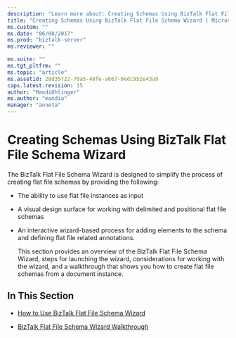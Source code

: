 ```yaml
---
description: "Learn more about: Creating Schemas Using BizTalk Flat File Schema Wizard"
title: "Creating Schemas Using BizTalk Flat File Schema Wizard | Microsoft Docs"
ms.custom: ""
ms.date: "06/08/2017"
ms.prod: "biztalk-server"
ms.reviewer: ""

ms.suite: ""
ms.tgt_pltfrm: ""
ms.topic: "article"
ms.assetid: 28d35722-70a5-48fe-a667-0edc952e43a9
caps.latest.revision: 15
author: "MandiOhlinger"
ms.author: "mandia"
manager: "anneta"
---
```

# Creating Schemas Using BizTalk Flat File Schema Wizard
The BizTalk Flat File Schema Wizard is designed to simplify the process of creating flat file schemas by providing the following:  
  
- The ability to use flat file instances as input  
  
- A visual design surface for working with delimited and positional flat file schemas  
  
- An interactive wizard-based process for adding elements to the schema and defining flat file related annotations.  
  
  This section provides an overview of the BizTalk Flat File Schema Wizard, steps for launching the wizard, considerations for working with the wizard, and a walkthrough that shows you how to create flat file schemas from a document instance.  
  
## In This Section  
  
-   [How to Use BizTalk Flat File Schema Wizard](../core/how-to-use-biztalk-flat-file-schema-wizard.md)  
  
-   [BizTalk Flat File Schema Wizard Walkthrough](../core/biztalk-flat-file-schema-wizard-walkthrough.md)
